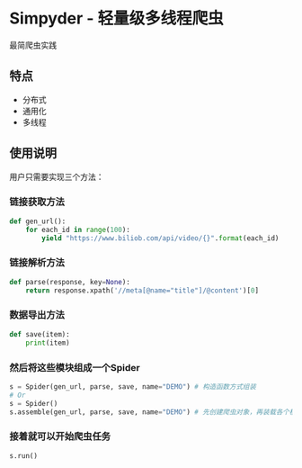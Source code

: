 # Simpyder - 轻量级多线程爬虫

最简爬虫实践

## 特点

- 分布式
- 通用化
- 多线程
  
## 使用说明

用户只需要实现三个方法：

### 链接获取方法

``` python
def gen_url():
    for each_id in range(100):
        yield "https://www.biliob.com/api/video/{}".format(each_id)
```

### 链接解析方法

``` python
def parse(response, key=None):
    return response.xpath('//meta[@name="title"]/@content')[0]
```

### 数据导出方法

``` python
def save(item):
    print(item)
```

### 然后将这些模块组成一个Spider

``` python
s = Spider(gen_url, parse, save, name="DEMO") # 构造函数方式组装
# Or
s = Spider()
s.assemble(gen_url, parse, save, name="DEMO") # 先创建爬虫对象，再装载各个模块
```

### 接着就可以开始爬虫任务

``` python
s.run()
```
